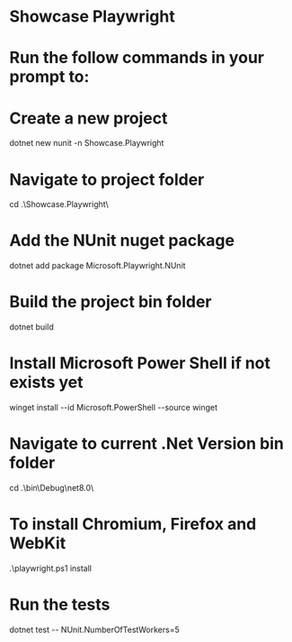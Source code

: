 # Showcase Playwright

# Run the follow commands in your prompt to:

# Create a new project
dotnet new nunit -n Showcase.Playwright

# Navigate to project folder 
cd .\Showcase.Playwright\

# Add the NUnit nuget package
dotnet add package Microsoft.Playwright.NUnit

# Build the project bin folder
dotnet build

# Install Microsoft Power Shell if not exists yet
winget install --id Microsoft.PowerShell --source winget

# Navigate to current .Net Version bin folder
cd .\bin\Debug\net8.0\

# To install Chromium, Firefox and WebKit
.\playwright.ps1 install

# Run the tests
dotnet test -- NUnit.NumberOfTestWorkers=5














